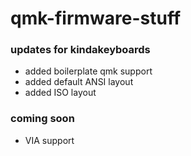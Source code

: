 # qmk-firmware-stuff


### updates for kindakeyboards
  - added boilerplate qmk support
  - added default ANSI layout 
  - added ISO layout
  
### coming soon
  - VIA support
